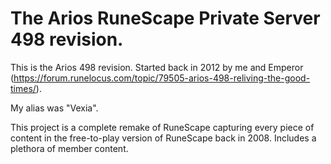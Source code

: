 # The Arios RuneScape Private Server 498 revision.

This is the Arios 498 revision. Started back in 2012 by me and Emperor (https://forum.runelocus.com/topic/79505-arios-498-reliving-the-good-times/).

My alias was "Vexia".

This project is a complete remake of RuneScape capturing every piece of content in the free-to-play version of RuneScape back in 2008. Includes a plethora of member content.
